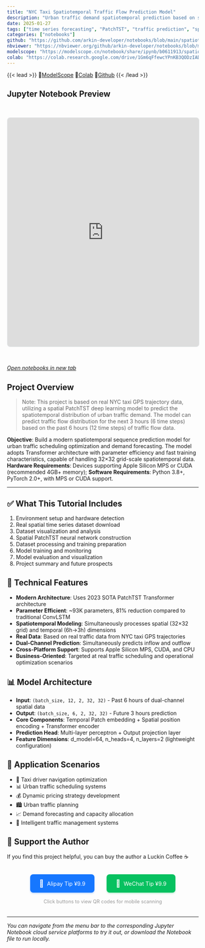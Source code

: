```yaml
---
title: "NYC Taxi Spatiotemporal Traffic Flow Prediction Model"
description: "Urban traffic demand spatiotemporal prediction based on spatial PatchTST"
date: 2025-01-27
tags: ["time series forecasting", "PatchTST", "traffic prediction", "spatiotemporal data", "deep learning"]
categories: ["notebooks"]
github: "https://github.com/arkin-developer/notebooks/blob/main/spatiotemporal-forecasting/spatiotemporal-forecasting.ipynb"
nbviewer: "https://nbviewer.org/github/arkin-developer/notebooks/blob/main/spatiotemporal-forecasting/spatiotemporal-forecasting.ipynb"
modelscope: "https://modelscope.cn/notebook/share/ipynb/b0611913/spatiotemporal-forecasting.ipynb"
colab: "https://colab.research.google.com/drive/1Gm6qFfewcYPnKB3QODzIADQuhnJI7cDX?usp=sharing"
---
```


{{< lead >}}
🚀[ModelScope](https://modelscope.cn/notebook/share/ipynb/b0611913/spatiotemporal-forecasting.ipynb) 🚀[Colab](https://colab.research.google.com/drive/1Gm6qFfewcYPnKB3QODzIADQuhnJI7cDX?usp=sharing) 🚀[Github](https://github.com/arkin-developer/notebooks/blob/main/spatiotemporal-forecasting/spatiotemporal-forecasting.ipynb)
{{< /lead >}}


## Jupyter Notebook Preview
<iframe 
  src="https://modelscope.cn/notebook/share/ipynb/b0611913/spatiotemporal-forecasting.ipynb"
  width="100%"
  height="600px"
  frameborder="0"
  style="border: 1px solid #e9ecef; border-radius: 8px; margin: 2rem 0;"
  allowfullscreen>
</iframe>

[*Open notebooks in new tab*](https://modelscope.cn/notebook/share/ipynb/b0611913/spatiotemporal-forecasting.ipynb)


## Project Overview

> Note: This project is based on real NYC taxi GPS trajectory data, utilizing a spatial PatchTST deep learning model to predict the spatiotemporal distribution of urban traffic demand. The model can predict traffic flow distribution for the next 3 hours (6 time steps) based on the past 6 hours (12 time steps) of traffic flow data.

**Objective**: Build a modern spatiotemporal sequence prediction model for urban traffic scheduling optimization and demand forecasting. The model adopts Transformer architecture with parameter efficiency and fast training characteristics, capable of handling 32×32 grid-scale spatiotemporal data.
**Hardware Requirements**: Devices supporting Apple Silicon MPS or CUDA (recommended 4GB+ memory);
**Software Requirements**: Python 3.8+, PyTorch 2.0+, with MPS or CUDA support.

------

## ✅ What This Tutorial Includes

1. Environment setup and hardware detection
2. Real spatial time series dataset download
3. Dataset visualization and analysis
4. Spatial PatchTST neural network construction
5. Dataset processing and training preparation
6. Model training and monitoring
7. Model evaluation and visualization
8. Project summary and future prospects


## 🔬 Technical Features

- **Modern Architecture**: Uses 2023 SOTA PatchTST Transformer architecture
- **Parameter Efficient**: ~93K parameters, 81% reduction compared to traditional ConvLSTM
- **Spatiotemporal Modeling**: Simultaneously processes spatial (32×32 grid) and temporal (6h→3h) dimensions
- **Real Data**: Based on real traffic data from NYC taxi GPS trajectories
- **Dual-Channel Prediction**: Simultaneously predicts inflow and outflow
- **Cross-Platform Support**: Supports Apple Silicon MPS, CUDA, and CPU
- **Business-Oriented**: Targeted at real traffic scheduling and operational optimization scenarios

## 📊 Model Architecture

- **Input**: `(batch_size, 12, 2, 32, 32)` - Past 6 hours of dual-channel spatial data
- **Output**: `(batch_size, 6, 2, 32, 32)` - Future 3 hours prediction
- **Core Components**: Temporal Patch embedding + Spatial position encoding + Transformer encoder
- **Prediction Head**: Multi-layer perceptron + Output projection layer
- **Feature Dimensions**: d_model=64, n_heads=4, n_layers=2 (lightweight configuration)

## 🎯 Application Scenarios

- 🚗 Taxi driver navigation optimization
- 📊 Urban traffic scheduling systems
- 💰 Dynamic pricing strategy development
- 🏙️ Urban traffic planning
- 📈 Demand forecasting and capacity allocation
- 🚦 Intelligent traffic management systems

## 🙏 Support the Author

If you find this project helpful, you can buy the author a Luckin Coffee ☕️

<div style="text-align: center; margin: 2rem 0;">
  <!-- <img src="/img/reward.jpg" alt="Reward QR Code" style="width: 100%; max-width: 400px; border-radius: 8px; box-shadow: 0 4px 8px rgba(0,0,0,0.1);">
  <p style="margin-top: 1rem; color: #666; font-size: 0.9rem;">Scan to support the author</p> -->
  
  <!-- Mobile-friendly payment links -->
  <div style="display: flex; justify-content: center; gap: 2rem; margin-top: 1.5rem; flex-wrap: wrap;">
    <a href="https://arkin-developer.github.io/blog/img/zhifubao-reward.jpg" target="_blank" rel="noopener" style="display: flex; align-items: center; gap: 0.5rem; padding: 0.75rem 1.5rem; background: #1677ff; color: white; text-decoration: none; border-radius: 8px; font-size: 0.9rem; transition: all 0.3s ease; box-shadow: 0 2px 4px rgba(22,119,255,0.3);">
      <span style="font-size: 1.2rem;">🩵</span>
      <span>Alipay Tip ¥9.9</span>
    </a>
    <a href="https://arkin-developer.github.io/blog/img/wechat-reward.png" target="_blank" rel="noopener" style="display: flex; align-items: center; gap: 0.5rem; padding: 0.75rem 1.5rem; background: #07c160; color: white; text-decoration: none; border-radius: 8px; font-size: 0.9rem; transition: all 0.3s ease; box-shadow: 0 2px 4px rgba(7,193,96,0.3);">
      <span style="font-size: 1.2rem;">💚</span>
      <span>WeChat Tip ¥9.9</span>
    </a>
  </div>
  
  <p style="margin-top: 1rem; color: #999; font-size: 0.8rem;">Click buttons to view QR codes for mobile scanning</p>
</div>

---

*You can navigate from the menu bar to the corresponding Jupyter Notebook cloud service platforms to try it out, or download the Notebook file to run locally.*
